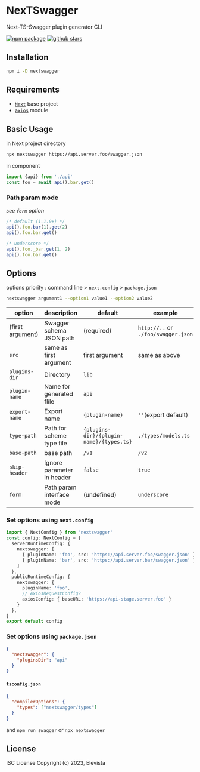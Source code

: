 # NexTSwagger
Next-TS-Swagger plugin generator CLI

[![npm package](https://img.shields.io/npm/v/nextswagger.svg?maxAge=2592000&style=flat-square)](https://www.npmjs.com/package/nextswagger)
[![github stars](https://img.shields.io/github/stars/Elevista/nextswagger?style=social)](https://github.com/Elevista/nextswagger)

## Installation
```sh
npm i -D nextswagger
```

## Requirements
- [`Next`](https://nextjs.org) base project
- [`axios`](https://www.npmjs.com/package/axios) module

## Basic Usage
in Next project directory
```sh
npx nextswagger https://api.server.foo/swagger.json
```
in component
```js
import {api} from './api'
const foo = await api().bar.get()
```

### Path param mode

*see `form` option*

```js
/* default (1.1.0+) */
api().foo.bar(1).get(2)
api().foo.bar.get()

/* underscore */
api().foo._bar.get(1, 2)
api().foo.bar.get()
```

## Options

options priority : command line > `next.config` > `package.json`

```sh
nextswagger argument1 --option1 value1 --option2 value2
```

| option           | description                | default                                  | example                             |
|------------------|----------------------------|------------------------------------------|-------------------------------------|
| (first argument) | Swagger schema JSON path   | (required)                               | `http://..` or `./foo/swagger.json` |
| `src`            | same as first argument     | first argument                           | same as above                       |
| `plugins-dir`    | Directory                  | `lib`                                    |                                     |
| `plugin-name`    | Name for generated flile   | `api`                                    |                                     |
| `export-name`    | Export name                | `{plugin-name}`                          | `''`(export default)                |
| `type-path`      | Path for scheme type file  | `{plugins-dir}/{plugin-name}/{types.ts}` | `./types/models.ts`                 |
| `base-path`      | base path                  | `/v1`                                    | `/v2`                               |
| `skip-header`    | Ignore parameter in header | `false`                                  | `true`                              |
| `form`           | Path param interface mode  | (undefined)                              | `underscore`                        |

### Set options using `next.config`

```ts
import { NextConfig } from 'nextswagger'
const config: NextConfig = {
  serverRuntimeConfig: {
    nextswagger: [
      { pluginName: 'foo', src: 'https://api.server.foo/swagger.json' },
      { pluginName: 'bar', src: 'https://api.server.bar/swagger.json' }
    ]
  },
  publicRuntimeConfig: {
    nextswagger: {
      pluginName: 'foo',
      // AxiosRequestConfig?
      axiosConfig: { baseURL: 'https://api-stage.server.foo' }
    }
  },
}
export default config
```

### Set options using `package.json`
```json
{
  "nextswagger": {
    "pluginsDir": "api"
  }
}
```

#### `tsconfig.json`

```json
{
  "compilerOptions": {
    "types": ["nextswagger/types"]
  }
}
```



and `npm run swagger` or `npx nextswagger`


## License
ISC License
Copyright (c) 2023, Elevista
